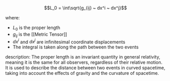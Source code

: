 
$$L_0 = \int\sqrt{g_{ij} ~ dx^i ~ dx^j}$$

where:
- $L_0$ is the proper length
- $g_{ij}$ is the [[Metric Tensor]]
- $dx^i$ and $dx^j$ are infinitesimal coordinate displacements
- The integral is taken along the path between the two events

description:
The proper length is an invariant quantity in general relativity, meaning it is the same for all observers, regardless of their relative motion. It is used to describe the distance between two events in curved spacetime, taking into account the effects of gravity and the curvature of spacetime.